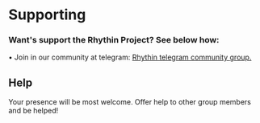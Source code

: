 [telcommunity]: https://t.me/+oiufkPB6ZwdhZDA5

# Supporting
### Want's support the Rhythin Project? See below how:
• Join in our community at telegram: [Rhythin telegram community group.][telcommunity]
## Help
Your presence will be most welcome.
Offer help to other group members and be helped!